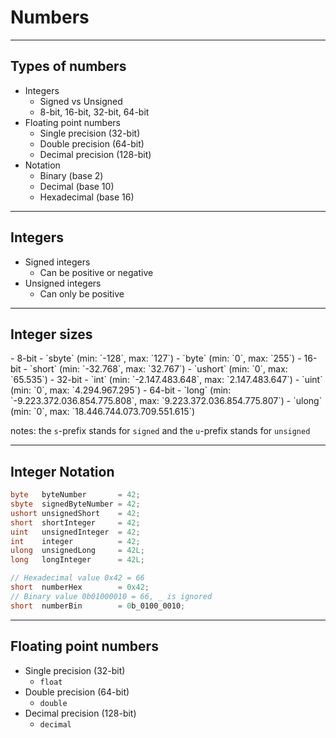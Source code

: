 # Numbers
---
## Types of numbers
- Integers
    - Signed vs Unsigned
    - 8-bit, 16-bit, 32-bit, 64-bit
- Floating point numbers
    - Single precision (32-bit)
    - Double precision (64-bit)
    - Decimal precision (128-bit)
- Notation
    - Binary (base 2)
    - Decimal (base 10)
    - Hexadecimal (base 16)

---
## Integers
- Signed integers
    - Can be positive or negative
- Unsigned integers
    - Can only be positive
---
## Integer sizes
<div class="r-fit-text">
- 8-bit
    - `sbyte` (min: `-128`, max: `127`)
    - `byte` (min: `0`, max: `255`)
- 16-bit
    - `short` (min: `-32.768`, max: `32.767`)
    - `ushort` (min: `0`, max: `65.535`)
- 32-bit
    - `int` (min: `-2.147.483.648`, max: `2.147.483.647`)
    - `uint` (min: `0`, max: `4.294.967.295`)
- 64-bit
    - `long` (min: `-9.223.372.036.854.775.808`, max: `9.223.372.036.854.775.807`)
    - `ulong` (min: `0`, max: `18.446.744.073.709.551.615`)
</div>

notes: the `s`-prefix stands for `signed` and the `u`-prefix stands for `unsigned`

---
## Integer Notation

```csharp []
byte   byteNumber       = 42;
sbyte  signedByteNumber = 42;
ushort unsignedShort    = 42;
short  shortInteger     = 42;
uint   unsignedInteger  = 42;
int    integer          = 42;
ulong  unsignedLong     = 42L;
long   longInteger      = 42L;

// Hexadecimal value 0x42 = 66
short  numberHex        = 0x42;
// Binary value 0b01000010 = 66, _ is ignored     
short  numberBin        = 0b_0100_0010;
```

---

## Floating point numbers
- Single precision (32-bit)
    - `float`
- Double precision (64-bit)
    - `double`
- Decimal precision (128-bit)
    - `decimal`
